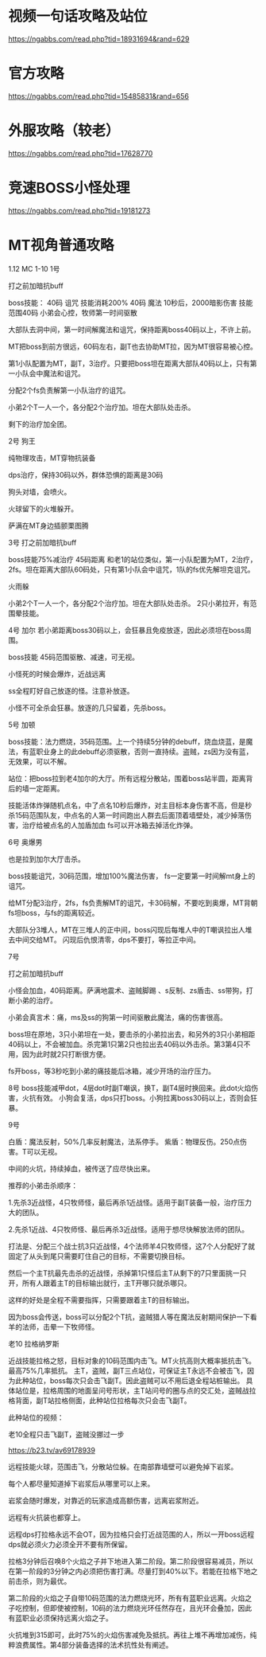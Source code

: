 # 视频一句话攻略及站位
https://ngabbs.com/read.php?tid=18931694&rand=629
# 官方攻略
https://ngabbs.com/read.php?tid=15485831&rand=656
# 外服攻略（较老）
https://ngabbs.com/read.php?tid=17628770
# 竞速BOSS小怪处理
https://ngabbs.com/read.php?tid=19181273


# MT视角普通攻略
1.12 MC 1-10
1号

打之前加暗抗buff

boss技能：
40码 诅咒 技能消耗200% 
40码 魔法 10秒后，2000暗影伤害
技能范围40码
小弟会心控，牧师第一时间驱散

大部队去洞中间，第一时间解魔法和诅咒，保持距离boss40码以上，不许上前。

MT把boss到前方很远，60码左右，副T也去协助MT拉，因为MT很容易被心控。

第1小队配置为MT，副T，3治疗。只要把boss坦在距离大部队40码以上，只有第一小队会中魔法和诅咒。

分配2个fs负责解第一小队治疗的诅咒。

小弟2个T一人一个，各分配2个治疗加。坦在大部队处击杀。

剩下的治疗加全团。


2号 狗王 

纯物理攻击，MT穿物抗装备

dps治疗，保持30码以外，群体恐惧的距离是30码 

狗头对墙，会喷火。

火球留下的火堆躲开。

萨满在MT身边插颤栗图腾




3号
打之前加暗抗buff

boss技能75%减治疗 45码距离 
和老1的站位类似，第一小队配置为MT，2治疗，2fs。坦在距离大部队60码处，只有第1小队会中诅咒，1队的fs优先解坦克诅咒。

火雨躲 

小弟2个T一人一个，各分配2个治疗加。坦在大部队处击杀。
2只小弟拉开，有范围晕技能。



4号 加尔
若小弟距离boss30码以上，会狂暴且免疫放逐，因此必须坦在boss周围。

boss技能 45码范围驱散、减速，可无视。

小怪死的时候会爆炸，近战远离

ss全程盯好自己放逐的怪。注意补放逐。

小怪不可全杀会狂暴。放逐的几只留着，先杀boss。



5号 加顿

boss技能：法力燃烧，35码范围。上一个持续5分钟的debuff，烧血烧蓝，是魔法，有蓝职业身上的此debuff必须驱散，否则一直持续。盗贼，zs因为没有蓝，无效果，可以不解。

站位：把boss拉到老4加尔的大厅。所有远程分散站，围着boss站半圆，距离背后的墙一定距离。

技能活体炸弹随机点名，中了点名10秒后爆炸，对主目标本身伤害不高，但是秒杀15码范围队友，中点名的人第一时间跑出人群去后面顶着墙壁处，减少掉落伤害，治疗给被点名的人加盾加血
fs可以开冰箱去掉活化炸弹。



6号 奥爆男

也是拉到加尔大厅击杀。

boss技能诅咒，30码范围，增加100%魔法伤害， fs一定要第一时间解mt身上的诅咒。

给MT分配3治疗，2fs，fs负责解MT的诅咒，卡30码解，不要吃到奥爆，MT背朝fs坦boss，与fs的距离较近。

大部队分3堆人，MT在三堆人的正中间，boss闪现后每堆人中的T嘲讽拉出人堆去中间交给MT。
闪现后仇恨清零，dps不要打，等拉正中间。


7号

打之前加暗抗buff

小怪会加血，40码距离。萨满地震术、盗贼脚踢 、s反制、zs盾击、ss带狗，打断小弟的治疗。

小弟会真言术：痛，ms及ss的狗第一时间驱散此魔法，痛的伤害很高。

boss坦在原地，3只小弟坦在一处，要击杀的小弟拉出去，和另外的3只小弟相距40码以上，不会被加血。杀完第1只第2只也拉出去40码以外击杀。第3第4只不用，因为此时就2只打断很方便。

fs开boss，等3秒吃到小弟的痛技能后冰箱，减少开场的治疗压力。


8号
boss技能减甲dot，4层dot时副T嘲讽，换T，副T4层时换回来。此dot火焰伤害，火抗有效。
小狗会复活，dps只打boss。小狗拉离boss30码以上，否则会狂暴。



9号

白盾：魔法反射，50%几率反射魔法，法系停手。
紫盾：物理反伤。250点伤害。T可以无视。

中间的火坑，持续掉血，被传送了应尽快出来。


推荐的小弟击杀顺序：

1.先杀3近战怪，4只牧师怪，最后再杀1近战怪。适用于副T装备一般，治疗压力大的团队。

2.先杀1近战、4只牧师怪、最后再杀3近战怪。适用于想尽快解放法师的团队。


打法是、分配三个战士抗3只近战怪，4个法师羊4只牧师怪，这7个人分配好了就固定了从头到尾只需要盯住自己的目标，不需要切换目标。

然后一个主T抗最先击杀的近战怪，杀掉第1只怪后主T从剩下的7只里面挑一只开，所有人跟着主T的目标输出就行，主T开哪只就杀哪只。

这样的好处是全程不需要指挥，只需要跟着主T的目标输出。

因为boss会传送，boss可以分配2个T抗，盗贼猎人等在魔法反射期间保护一下看羊的法师，击晕一下牧师怪。



老10 拉格纳罗斯

近战技能拉格之怒，目标对象的10码范围内击飞。MT火抗高则大概率抵抗击飞。最高75%几率抵抗。
主T，盗贼，副T三点站位，可保证主T永远不会被击飞，因为此种站位，boss每次只会击飞副T。因此盗贼可以不用后退全程站桩输出。
具体站位是，拉格周围的地面呈问号形状，主T站问号的圈与点的交汇处，盗贼战拉格背面，副T站拉格侧面，此种站位拉格每次只会击飞副T。


此种站位的视频：

老10全程只击飞副T，盗贼没挪过一步

https://b23.tv/av69178939


远程技能火球，范围击飞，分散站位躲。在南部靠墙壁可以避免掉下岩浆。

每个人都尽量知道掉下岩浆后从哪里可以上来。

岩浆会随时爆发，对靠近的玩家造成高额伤害，远离岩浆附近。

远程有火抗装也都穿上。

远程dps打拉格永远不会OT，因为拉格只会打近战范围的人，所以一开boss远程dps就必须火力必须全开不要有所保留。

拉格3分钟后召唤8个火焰之子并下地进入第二阶段。第二阶段很容易减员，所以在第一阶段的3分钟之内必须把伤害打满。尽量打到40%以下。若能在拉格下地之前击杀，则为最优。

第二阶段的火焰之子自带10码范围的法力燃烧光环，所有有蓝职业远离。火焰之子吃控制，但即使被控制，10码的法力燃烧光环任然存在，且光环会叠加，因此有蓝职业必须保持远离火焰之子。

火抗堆到315即可，此时75%的火焰伤害减免及抵抗。再往上堆不再增加减伤，纯粹浪费属性。第4部分装备选择的法术抗性处有阐述。


